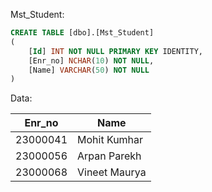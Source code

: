 ﻿Mst_Student:
```sql
CREATE TABLE [dbo].[Mst_Student]
(
    [Id] INT NOT NULL PRIMARY KEY IDENTITY,
    [Enr_no] NCHAR(10) NOT NULL,
    [Name] VARCHAR(50) NOT NULL
)
```
Data:

|Enr_no  |Name         |
|--------|-------------|
|23000041|Mohit Kumhar |
|23000056|Arpan Parekh |
|23000068|Vineet Maurya|